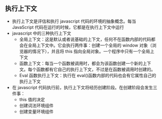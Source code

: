 ## 执行上下文

- 执行上下文是评估和执行 javascript 代码的环境的抽象概念。每当 JavaScript 代码在运行的时候，它都是在执行上下文中运行
- javascript 中的三种执行上下文
  - 全局上下文：这是默认或者说基础的上下文，任何不在函数内部的代码都会在全局上下文中。它会执行两件事：创建一个全局的 window 对象（浏览器的情况下），并且将 this 指向全局对象。一个程序中只有一个全局上下文
  - 函数上下文：每当一个函数被调用时，都会为该函数创建一个新的上下文。每个函数都有它自己的执行上下文，不过是在函数被调用时创建的。
  - Eval 函数执行上下文：执行在 eval()函数内部的代码也会有它属性自己的执行上下文
- 在 javascript 代码执行前，执行上下文将经历创建阶段。在创建阶段会发生三件事：
  - this 值的决定
  - 创建词法环境组件
  - 创建变量环境组件
